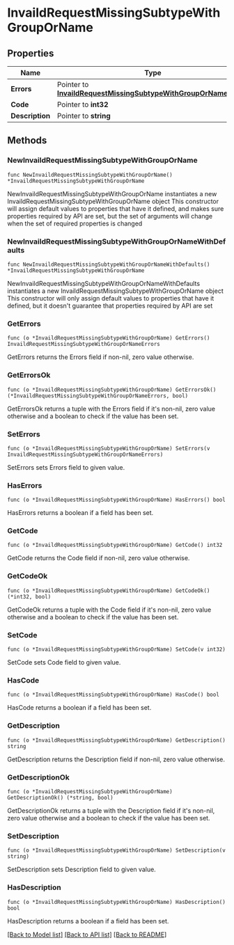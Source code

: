 # InvaildRequestMissingSubtypeWithGroupOrName

## Properties

Name | Type | Description | Notes
------------ | ------------- | ------------- | -------------
**Errors** | Pointer to [**InvaildRequestMissingSubtypeWithGroupOrNameErrors**](InvaildRequestMissingSubtypeWithGroupOrNameErrors.md) |  | [optional] 
**Code** | Pointer to **int32** |  | [optional] 
**Description** | Pointer to **string** |  | [optional] 

## Methods

### NewInvaildRequestMissingSubtypeWithGroupOrName

`func NewInvaildRequestMissingSubtypeWithGroupOrName() *InvaildRequestMissingSubtypeWithGroupOrName`

NewInvaildRequestMissingSubtypeWithGroupOrName instantiates a new InvaildRequestMissingSubtypeWithGroupOrName object
This constructor will assign default values to properties that have it defined,
and makes sure properties required by API are set, but the set of arguments
will change when the set of required properties is changed

### NewInvaildRequestMissingSubtypeWithGroupOrNameWithDefaults

`func NewInvaildRequestMissingSubtypeWithGroupOrNameWithDefaults() *InvaildRequestMissingSubtypeWithGroupOrName`

NewInvaildRequestMissingSubtypeWithGroupOrNameWithDefaults instantiates a new InvaildRequestMissingSubtypeWithGroupOrName object
This constructor will only assign default values to properties that have it defined,
but it doesn't guarantee that properties required by API are set

### GetErrors

`func (o *InvaildRequestMissingSubtypeWithGroupOrName) GetErrors() InvaildRequestMissingSubtypeWithGroupOrNameErrors`

GetErrors returns the Errors field if non-nil, zero value otherwise.

### GetErrorsOk

`func (o *InvaildRequestMissingSubtypeWithGroupOrName) GetErrorsOk() (*InvaildRequestMissingSubtypeWithGroupOrNameErrors, bool)`

GetErrorsOk returns a tuple with the Errors field if it's non-nil, zero value otherwise
and a boolean to check if the value has been set.

### SetErrors

`func (o *InvaildRequestMissingSubtypeWithGroupOrName) SetErrors(v InvaildRequestMissingSubtypeWithGroupOrNameErrors)`

SetErrors sets Errors field to given value.

### HasErrors

`func (o *InvaildRequestMissingSubtypeWithGroupOrName) HasErrors() bool`

HasErrors returns a boolean if a field has been set.

### GetCode

`func (o *InvaildRequestMissingSubtypeWithGroupOrName) GetCode() int32`

GetCode returns the Code field if non-nil, zero value otherwise.

### GetCodeOk

`func (o *InvaildRequestMissingSubtypeWithGroupOrName) GetCodeOk() (*int32, bool)`

GetCodeOk returns a tuple with the Code field if it's non-nil, zero value otherwise
and a boolean to check if the value has been set.

### SetCode

`func (o *InvaildRequestMissingSubtypeWithGroupOrName) SetCode(v int32)`

SetCode sets Code field to given value.

### HasCode

`func (o *InvaildRequestMissingSubtypeWithGroupOrName) HasCode() bool`

HasCode returns a boolean if a field has been set.

### GetDescription

`func (o *InvaildRequestMissingSubtypeWithGroupOrName) GetDescription() string`

GetDescription returns the Description field if non-nil, zero value otherwise.

### GetDescriptionOk

`func (o *InvaildRequestMissingSubtypeWithGroupOrName) GetDescriptionOk() (*string, bool)`

GetDescriptionOk returns a tuple with the Description field if it's non-nil, zero value otherwise
and a boolean to check if the value has been set.

### SetDescription

`func (o *InvaildRequestMissingSubtypeWithGroupOrName) SetDescription(v string)`

SetDescription sets Description field to given value.

### HasDescription

`func (o *InvaildRequestMissingSubtypeWithGroupOrName) HasDescription() bool`

HasDescription returns a boolean if a field has been set.


[[Back to Model list]](../README.md#documentation-for-models) [[Back to API list]](../README.md#documentation-for-api-endpoints) [[Back to README]](../README.md)


